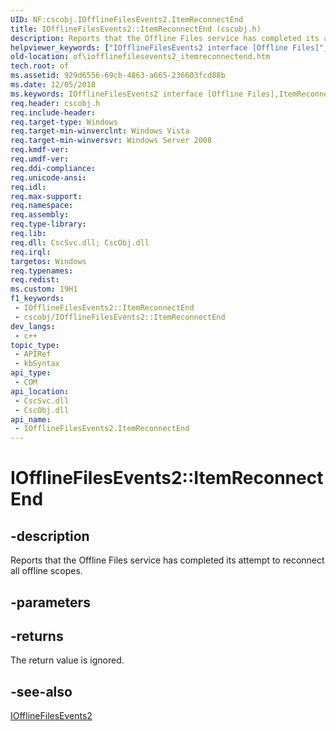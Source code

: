 ```yaml
---
UID: NF:cscobj.IOfflineFilesEvents2.ItemReconnectEnd
title: IOfflineFilesEvents2::ItemReconnectEnd (cscobj.h)
description: Reports that the Offline Files service has completed its attempt to reconnect all offline scopes.
helpviewer_keywords: ["IOfflineFilesEvents2 interface [Offline Files]","ItemReconnectEnd method","IOfflineFilesEvents2.ItemReconnectEnd","IOfflineFilesEvents2::ItemReconnectEnd","ItemReconnectEnd","ItemReconnectEnd method [Offline Files]","ItemReconnectEnd method [Offline Files]","IOfflineFilesEvents2 interface","cscobj/IOfflineFilesEvents2::ItemReconnectEnd","of.iofflinefilesevents2_itemreconnectend"]
old-location: of\iofflinefilesevents2_itemreconnectend.htm
tech.root: of
ms.assetid: 929d6556-69cb-4863-a665-236603fcd88b
ms.date: 12/05/2018
ms.keywords: IOfflineFilesEvents2 interface [Offline Files],ItemReconnectEnd method, IOfflineFilesEvents2.ItemReconnectEnd, IOfflineFilesEvents2::ItemReconnectEnd, ItemReconnectEnd, ItemReconnectEnd method [Offline Files], ItemReconnectEnd method [Offline Files],IOfflineFilesEvents2 interface, cscobj/IOfflineFilesEvents2::ItemReconnectEnd, of.iofflinefilesevents2_itemreconnectend
req.header: cscobj.h
req.include-header: 
req.target-type: Windows
req.target-min-winverclnt: Windows Vista
req.target-min-winversvr: Windows Server 2008
req.kmdf-ver: 
req.umdf-ver: 
req.ddi-compliance: 
req.unicode-ansi: 
req.idl: 
req.max-support: 
req.namespace: 
req.assembly: 
req.type-library: 
req.lib: 
req.dll: CscSvc.dll; CscObj.dll
req.irql: 
targetos: Windows
req.typenames: 
req.redist: 
ms.custom: 19H1
f1_keywords:
 - IOfflineFilesEvents2::ItemReconnectEnd
 - cscobj/IOfflineFilesEvents2::ItemReconnectEnd
dev_langs:
 - c++
topic_type:
 - APIRef
 - kbSyntax
api_type:
 - COM
api_location:
 - CscSvc.dll
 - CscObj.dll
api_name:
 - IOfflineFilesEvents2.ItemReconnectEnd
---
```


# IOfflineFilesEvents2::ItemReconnectEnd


## -description

Reports that the Offline Files service has completed its attempt to reconnect all offline scopes.

## -parameters

## -returns

The return value is ignored.

## -see-also

<a href="https://docs.microsoft.com/previous-versions/windows/desktop/api/cscobj/nn-cscobj-iofflinefilesevents2">IOfflineFilesEvents2</a>

